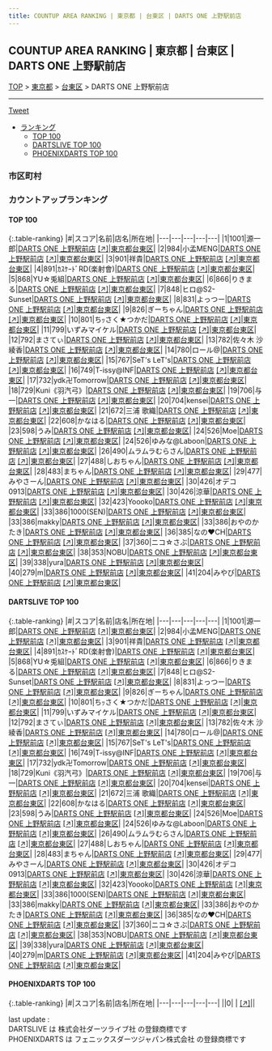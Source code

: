 ```yaml
---
title: COUNTUP AREA RANKING | 東京都 | 台東区 | DARTS ONE 上野駅前店
---
```

## COUNTUP AREA RANKING | 東京都 | 台東区 | DARTS ONE 上野駅前店

[TOP](/darts/rank/) > [東京都](/darts/rank/東京都/) > [台東区](/darts/rank/東京都/台東区/) > DARTS ONE 上野駅前店

___

<a href="https://twitter.com/share?ref_src=twsrc%5Etfw" data-text="COUNTUP AREA RANKING | 東京都台東区DARTS ONE 上野駅前店" class="twitter-share-button" data-hashtags="DARTSLIVE,PHOENIXDARTS,darts,ダーツ" data-show-count="false">Tweet</a>

* [ランキング](#カウントアップランキング)
    * [TOP 100](#top-100)
    * [DARTSLIVE TOP 100](#dartslive-top-100)
    * [PHOENIXDARTS TOP 100](#phoenixdarts-top-100)

### 市区町村

<ul>

</ul>

### カウントアップランキング

#### TOP 100



{:.table-ranking}
|#|スコア|名前|店名|所在地|
|---|---|---|---|---|
|1|1001|<span class="rank-name-dl">源一郎</span>|<a href="/darts/rank/shops/f6b87e64c1169eb1fec1ae84bb28bd87.html">DARTS ONE 上野駅前店</a> <a href="https://search.dartslive.com/jp/shop/f6b87e64c1169eb1fec1ae84bb28bd87">[↗]</a>|<a href="/darts/rank/東京都/台東区">東京都台東区</a>|
|2|984|<span class="rank-name-dl">小孟MENG</span>|<a href="/darts/rank/shops/f6b87e64c1169eb1fec1ae84bb28bd87.html">DARTS ONE 上野駅前店</a> <a href="https://search.dartslive.com/jp/shop/f6b87e64c1169eb1fec1ae84bb28bd87">[↗]</a>|<a href="/darts/rank/東京都/台東区">東京都台東区</a>|
|3|901|<span class="rank-name-dl">祥貴</span>|<a href="/darts/rank/shops/f6b87e64c1169eb1fec1ae84bb28bd87.html">DARTS ONE 上野駅前店</a> <a href="https://search.dartslive.com/jp/shop/f6b87e64c1169eb1fec1ae84bb28bd87">[↗]</a>|<a href="/darts/rank/東京都/台東区">東京都台東区</a>|
|4|891|<span class="rank-name-dl">ｶｽｹｰﾄﾞRD(楽射會)</span>|<a href="/darts/rank/shops/f6b87e64c1169eb1fec1ae84bb28bd87.html">DARTS ONE 上野駅前店</a> <a href="https://search.dartslive.com/jp/shop/f6b87e64c1169eb1fec1ae84bb28bd87">[↗]</a>|<a href="/darts/rank/東京都/台東区">東京都台東区</a>|
|5|868|<span class="rank-name-dl">YU☆兎組</span>|<a href="/darts/rank/shops/f6b87e64c1169eb1fec1ae84bb28bd87.html">DARTS ONE 上野駅前店</a> <a href="https://search.dartslive.com/jp/shop/f6b87e64c1169eb1fec1ae84bb28bd87">[↗]</a>|<a href="/darts/rank/東京都/台東区">東京都台東区</a>|
|6|866|<span class="rank-name-dl">りきまる</span>|<a href="/darts/rank/shops/f6b87e64c1169eb1fec1ae84bb28bd87.html">DARTS ONE 上野駅前店</a> <a href="https://search.dartslive.com/jp/shop/f6b87e64c1169eb1fec1ae84bb28bd87">[↗]</a>|<a href="/darts/rank/東京都/台東区">東京都台東区</a>|
|7|848|<span class="rank-name-dl">ヒロ@S2-Sunset</span>|<a href="/darts/rank/shops/f6b87e64c1169eb1fec1ae84bb28bd87.html">DARTS ONE 上野駅前店</a> <a href="https://search.dartslive.com/jp/shop/f6b87e64c1169eb1fec1ae84bb28bd87">[↗]</a>|<a href="/darts/rank/東京都/台東区">東京都台東区</a>|
|8|831|<span class="rank-name-dl">よっつー</span>|<a href="/darts/rank/shops/f6b87e64c1169eb1fec1ae84bb28bd87.html">DARTS ONE 上野駅前店</a> <a href="https://search.dartslive.com/jp/shop/f6b87e64c1169eb1fec1ae84bb28bd87">[↗]</a>|<a href="/darts/rank/東京都/台東区">東京都台東区</a>|
|9|826|<span class="rank-name-dl">ぎーちゃん</span>|<a href="/darts/rank/shops/f6b87e64c1169eb1fec1ae84bb28bd87.html">DARTS ONE 上野駅前店</a> <a href="https://search.dartslive.com/jp/shop/f6b87e64c1169eb1fec1ae84bb28bd87">[↗]</a>|<a href="/darts/rank/東京都/台東区">東京都台東区</a>|
|10|801|<span class="rank-name-dl">ちｯさく★つかだ</span>|<a href="/darts/rank/shops/f6b87e64c1169eb1fec1ae84bb28bd87.html">DARTS ONE 上野駅前店</a> <a href="https://search.dartslive.com/jp/shop/f6b87e64c1169eb1fec1ae84bb28bd87">[↗]</a>|<a href="/darts/rank/東京都/台東区">東京都台東区</a>|
|11|799|<span class="rank-name-dl">いずみマイケル</span>|<a href="/darts/rank/shops/f6b87e64c1169eb1fec1ae84bb28bd87.html">DARTS ONE 上野駅前店</a> <a href="https://search.dartslive.com/jp/shop/f6b87e64c1169eb1fec1ae84bb28bd87">[↗]</a>|<a href="/darts/rank/東京都/台東区">東京都台東区</a>|
|12|792|<span class="rank-name-dl">まさてぃ</span>|<a href="/darts/rank/shops/f6b87e64c1169eb1fec1ae84bb28bd87.html">DARTS ONE 上野駅前店</a> <a href="https://search.dartslive.com/jp/shop/f6b87e64c1169eb1fec1ae84bb28bd87">[↗]</a>|<a href="/darts/rank/東京都/台東区">東京都台東区</a>|
|13|782|<span class="rank-name-dl">佐々木 沙綾香</span>|<a href="/darts/rank/shops/f6b87e64c1169eb1fec1ae84bb28bd87.html">DARTS ONE 上野駅前店</a> <a href="https://search.dartslive.com/jp/shop/f6b87e64c1169eb1fec1ae84bb28bd87">[↗]</a>|<a href="/darts/rank/東京都/台東区">東京都台東区</a>|
|14|780|<span class="rank-name-dl">ロール@</span>|<a href="/darts/rank/shops/f6b87e64c1169eb1fec1ae84bb28bd87.html">DARTS ONE 上野駅前店</a> <a href="https://search.dartslive.com/jp/shop/f6b87e64c1169eb1fec1ae84bb28bd87">[↗]</a>|<a href="/darts/rank/東京都/台東区">東京都台東区</a>|
|15|767|<span class="rank-name-dl">SeT&#x27;s LeT&#x27;s</span>|<a href="/darts/rank/shops/f6b87e64c1169eb1fec1ae84bb28bd87.html">DARTS ONE 上野駅前店</a> <a href="https://search.dartslive.com/jp/shop/f6b87e64c1169eb1fec1ae84bb28bd87">[↗]</a>|<a href="/darts/rank/東京都/台東区">東京都台東区</a>|
|16|749|<span class="rank-name-dl">T-issy@INF</span>|<a href="/darts/rank/shops/f6b87e64c1169eb1fec1ae84bb28bd87.html">DARTS ONE 上野駅前店</a> <a href="https://search.dartslive.com/jp/shop/f6b87e64c1169eb1fec1ae84bb28bd87">[↗]</a>|<a href="/darts/rank/東京都/台東区">東京都台東区</a>|
|17|732|<span class="rank-name-dl">ydk卍Tomorrow</span>|<a href="/darts/rank/shops/f6b87e64c1169eb1fec1ae84bb28bd87.html">DARTS ONE 上野駅前店</a> <a href="https://search.dartslive.com/jp/shop/f6b87e64c1169eb1fec1ae84bb28bd87">[↗]</a>|<a href="/darts/rank/東京都/台東区">東京都台東区</a>|
|18|729|<span class="rank-name-dl">Kuni《羽汽弓》</span>|<a href="/darts/rank/shops/f6b87e64c1169eb1fec1ae84bb28bd87.html">DARTS ONE 上野駅前店</a> <a href="https://search.dartslive.com/jp/shop/f6b87e64c1169eb1fec1ae84bb28bd87">[↗]</a>|<a href="/darts/rank/東京都/台東区">東京都台東区</a>|
|19|706|<span class="rank-name-dl">与一</span>|<a href="/darts/rank/shops/f6b87e64c1169eb1fec1ae84bb28bd87.html">DARTS ONE 上野駅前店</a> <a href="https://search.dartslive.com/jp/shop/f6b87e64c1169eb1fec1ae84bb28bd87">[↗]</a>|<a href="/darts/rank/東京都/台東区">東京都台東区</a>|
|20|704|<span class="rank-name-dl">kensei</span>|<a href="/darts/rank/shops/f6b87e64c1169eb1fec1ae84bb28bd87.html">DARTS ONE 上野駅前店</a> <a href="https://search.dartslive.com/jp/shop/f6b87e64c1169eb1fec1ae84bb28bd87">[↗]</a>|<a href="/darts/rank/東京都/台東区">東京都台東区</a>|
|21|672|<span class="rank-name-dl">三浦 歌織</span>|<a href="/darts/rank/shops/f6b87e64c1169eb1fec1ae84bb28bd87.html">DARTS ONE 上野駅前店</a> <a href="https://search.dartslive.com/jp/shop/f6b87e64c1169eb1fec1ae84bb28bd87">[↗]</a>|<a href="/darts/rank/東京都/台東区">東京都台東区</a>|
|22|608|<span class="rank-name-dl">かなはる</span>|<a href="/darts/rank/shops/f6b87e64c1169eb1fec1ae84bb28bd87.html">DARTS ONE 上野駅前店</a> <a href="https://search.dartslive.com/jp/shop/f6b87e64c1169eb1fec1ae84bb28bd87">[↗]</a>|<a href="/darts/rank/東京都/台東区">東京都台東区</a>|
|23|598|<span class="rank-name-dl">うみ</span>|<a href="/darts/rank/shops/f6b87e64c1169eb1fec1ae84bb28bd87.html">DARTS ONE 上野駅前店</a> <a href="https://search.dartslive.com/jp/shop/f6b87e64c1169eb1fec1ae84bb28bd87">[↗]</a>|<a href="/darts/rank/東京都/台東区">東京都台東区</a>|
|24|526|<span class="rank-name-dl">Moe</span>|<a href="/darts/rank/shops/f6b87e64c1169eb1fec1ae84bb28bd87.html">DARTS ONE 上野駅前店</a> <a href="https://search.dartslive.com/jp/shop/f6b87e64c1169eb1fec1ae84bb28bd87">[↗]</a>|<a href="/darts/rank/東京都/台東区">東京都台東区</a>|
|24|526|<span class="rank-name-dl">ゆみな@Laboon</span>|<a href="/darts/rank/shops/f6b87e64c1169eb1fec1ae84bb28bd87.html">DARTS ONE 上野駅前店</a> <a href="https://search.dartslive.com/jp/shop/f6b87e64c1169eb1fec1ae84bb28bd87">[↗]</a>|<a href="/darts/rank/東京都/台東区">東京都台東区</a>|
|26|490|<span class="rank-name-dl">ムラムラむらさん</span>|<a href="/darts/rank/shops/f6b87e64c1169eb1fec1ae84bb28bd87.html">DARTS ONE 上野駅前店</a> <a href="https://search.dartslive.com/jp/shop/f6b87e64c1169eb1fec1ae84bb28bd87">[↗]</a>|<a href="/darts/rank/東京都/台東区">東京都台東区</a>|
|27|488|<span class="rank-name-dl">しおちゃん</span>|<a href="/darts/rank/shops/f6b87e64c1169eb1fec1ae84bb28bd87.html">DARTS ONE 上野駅前店</a> <a href="https://search.dartslive.com/jp/shop/f6b87e64c1169eb1fec1ae84bb28bd87">[↗]</a>|<a href="/darts/rank/東京都/台東区">東京都台東区</a>|
|28|483|<span class="rank-name-dl">まちゃん</span>|<a href="/darts/rank/shops/f6b87e64c1169eb1fec1ae84bb28bd87.html">DARTS ONE 上野駅前店</a> <a href="https://search.dartslive.com/jp/shop/f6b87e64c1169eb1fec1ae84bb28bd87">[↗]</a>|<a href="/darts/rank/東京都/台東区">東京都台東区</a>|
|29|477|<span class="rank-name-dl">みやさーん</span>|<a href="/darts/rank/shops/f6b87e64c1169eb1fec1ae84bb28bd87.html">DARTS ONE 上野駅前店</a> <a href="https://search.dartslive.com/jp/shop/f6b87e64c1169eb1fec1ae84bb28bd87">[↗]</a>|<a href="/darts/rank/東京都/台東区">東京都台東区</a>|
|30|426|<span class="rank-name-dl">オデコ0913</span>|<a href="/darts/rank/shops/f6b87e64c1169eb1fec1ae84bb28bd87.html">DARTS ONE 上野駅前店</a> <a href="https://search.dartslive.com/jp/shop/f6b87e64c1169eb1fec1ae84bb28bd87">[↗]</a>|<a href="/darts/rank/東京都/台東区">東京都台東区</a>|
|30|426|<span class="rank-name-dl">涼華</span>|<a href="/darts/rank/shops/f6b87e64c1169eb1fec1ae84bb28bd87.html">DARTS ONE 上野駅前店</a> <a href="https://search.dartslive.com/jp/shop/f6b87e64c1169eb1fec1ae84bb28bd87">[↗]</a>|<a href="/darts/rank/東京都/台東区">東京都台東区</a>|
|32|423|<span class="rank-name-dl">Yoooko</span>|<a href="/darts/rank/shops/f6b87e64c1169eb1fec1ae84bb28bd87.html">DARTS ONE 上野駅前店</a> <a href="https://search.dartslive.com/jp/shop/f6b87e64c1169eb1fec1ae84bb28bd87">[↗]</a>|<a href="/darts/rank/東京都/台東区">東京都台東区</a>|
|33|386|<span class="rank-name-dl">1000(SEN)</span>|<a href="/darts/rank/shops/f6b87e64c1169eb1fec1ae84bb28bd87.html">DARTS ONE 上野駅前店</a> <a href="https://search.dartslive.com/jp/shop/f6b87e64c1169eb1fec1ae84bb28bd87">[↗]</a>|<a href="/darts/rank/東京都/台東区">東京都台東区</a>|
|33|386|<span class="rank-name-dl">makky</span>|<a href="/darts/rank/shops/f6b87e64c1169eb1fec1ae84bb28bd87.html">DARTS ONE 上野駅前店</a> <a href="https://search.dartslive.com/jp/shop/f6b87e64c1169eb1fec1ae84bb28bd87">[↗]</a>|<a href="/darts/rank/東京都/台東区">東京都台東区</a>|
|33|386|<span class="rank-name-dl">おやのかたき</span>|<a href="/darts/rank/shops/f6b87e64c1169eb1fec1ae84bb28bd87.html">DARTS ONE 上野駅前店</a> <a href="https://search.dartslive.com/jp/shop/f6b87e64c1169eb1fec1ae84bb28bd87">[↗]</a>|<a href="/darts/rank/東京都/台東区">東京都台東区</a>|
|36|385|<span class="rank-name-dl">なの❤️CH</span>|<a href="/darts/rank/shops/f6b87e64c1169eb1fec1ae84bb28bd87.html">DARTS ONE 上野駅前店</a> <a href="https://search.dartslive.com/jp/shop/f6b87e64c1169eb1fec1ae84bb28bd87">[↗]</a>|<a href="/darts/rank/東京都/台東区">東京都台東区</a>|
|37|360|<span class="rank-name-dl">ニコ☆さぶ</span>|<a href="/darts/rank/shops/f6b87e64c1169eb1fec1ae84bb28bd87.html">DARTS ONE 上野駅前店</a> <a href="https://search.dartslive.com/jp/shop/f6b87e64c1169eb1fec1ae84bb28bd87">[↗]</a>|<a href="/darts/rank/東京都/台東区">東京都台東区</a>|
|38|353|<span class="rank-name-dl">NOBU</span>|<a href="/darts/rank/shops/f6b87e64c1169eb1fec1ae84bb28bd87.html">DARTS ONE 上野駅前店</a> <a href="https://search.dartslive.com/jp/shop/f6b87e64c1169eb1fec1ae84bb28bd87">[↗]</a>|<a href="/darts/rank/東京都/台東区">東京都台東区</a>|
|39|338|<span class="rank-name-dl">yura</span>|<a href="/darts/rank/shops/f6b87e64c1169eb1fec1ae84bb28bd87.html">DARTS ONE 上野駅前店</a> <a href="https://search.dartslive.com/jp/shop/f6b87e64c1169eb1fec1ae84bb28bd87">[↗]</a>|<a href="/darts/rank/東京都/台東区">東京都台東区</a>|
|40|279|<span class="rank-name-dl">m</span>|<a href="/darts/rank/shops/f6b87e64c1169eb1fec1ae84bb28bd87.html">DARTS ONE 上野駅前店</a> <a href="https://search.dartslive.com/jp/shop/f6b87e64c1169eb1fec1ae84bb28bd87">[↗]</a>|<a href="/darts/rank/東京都/台東区">東京都台東区</a>|
|41|204|<span class="rank-name-dl">みやび</span>|<a href="/darts/rank/shops/f6b87e64c1169eb1fec1ae84bb28bd87.html">DARTS ONE 上野駅前店</a> <a href="https://search.dartslive.com/jp/shop/f6b87e64c1169eb1fec1ae84bb28bd87">[↗]</a>|<a href="/darts/rank/東京都/台東区">東京都台東区</a>|


#### DARTSLIVE TOP 100



{:.table-ranking}
|#|スコア|名前|店名|所在地|
|---|---|---|---|---|
|1|1001|<span class="rank-name-dl">源一郎</span>|<a href="/darts/rank/shops/f6b87e64c1169eb1fec1ae84bb28bd87.html">DARTS ONE 上野駅前店</a> <a href="https://search.dartslive.com/jp/shop/f6b87e64c1169eb1fec1ae84bb28bd87">[↗]</a>|<a href="/darts/rank/東京都/台東区">東京都台東区</a>|
|2|984|<span class="rank-name-dl">小孟MENG</span>|<a href="/darts/rank/shops/f6b87e64c1169eb1fec1ae84bb28bd87.html">DARTS ONE 上野駅前店</a> <a href="https://search.dartslive.com/jp/shop/f6b87e64c1169eb1fec1ae84bb28bd87">[↗]</a>|<a href="/darts/rank/東京都/台東区">東京都台東区</a>|
|3|901|<span class="rank-name-dl">祥貴</span>|<a href="/darts/rank/shops/f6b87e64c1169eb1fec1ae84bb28bd87.html">DARTS ONE 上野駅前店</a> <a href="https://search.dartslive.com/jp/shop/f6b87e64c1169eb1fec1ae84bb28bd87">[↗]</a>|<a href="/darts/rank/東京都/台東区">東京都台東区</a>|
|4|891|<span class="rank-name-dl">ｶｽｹｰﾄﾞRD(楽射會)</span>|<a href="/darts/rank/shops/f6b87e64c1169eb1fec1ae84bb28bd87.html">DARTS ONE 上野駅前店</a> <a href="https://search.dartslive.com/jp/shop/f6b87e64c1169eb1fec1ae84bb28bd87">[↗]</a>|<a href="/darts/rank/東京都/台東区">東京都台東区</a>|
|5|868|<span class="rank-name-dl">YU☆兎組</span>|<a href="/darts/rank/shops/f6b87e64c1169eb1fec1ae84bb28bd87.html">DARTS ONE 上野駅前店</a> <a href="https://search.dartslive.com/jp/shop/f6b87e64c1169eb1fec1ae84bb28bd87">[↗]</a>|<a href="/darts/rank/東京都/台東区">東京都台東区</a>|
|6|866|<span class="rank-name-dl">りきまる</span>|<a href="/darts/rank/shops/f6b87e64c1169eb1fec1ae84bb28bd87.html">DARTS ONE 上野駅前店</a> <a href="https://search.dartslive.com/jp/shop/f6b87e64c1169eb1fec1ae84bb28bd87">[↗]</a>|<a href="/darts/rank/東京都/台東区">東京都台東区</a>|
|7|848|<span class="rank-name-dl">ヒロ@S2-Sunset</span>|<a href="/darts/rank/shops/f6b87e64c1169eb1fec1ae84bb28bd87.html">DARTS ONE 上野駅前店</a> <a href="https://search.dartslive.com/jp/shop/f6b87e64c1169eb1fec1ae84bb28bd87">[↗]</a>|<a href="/darts/rank/東京都/台東区">東京都台東区</a>|
|8|831|<span class="rank-name-dl">よっつー</span>|<a href="/darts/rank/shops/f6b87e64c1169eb1fec1ae84bb28bd87.html">DARTS ONE 上野駅前店</a> <a href="https://search.dartslive.com/jp/shop/f6b87e64c1169eb1fec1ae84bb28bd87">[↗]</a>|<a href="/darts/rank/東京都/台東区">東京都台東区</a>|
|9|826|<span class="rank-name-dl">ぎーちゃん</span>|<a href="/darts/rank/shops/f6b87e64c1169eb1fec1ae84bb28bd87.html">DARTS ONE 上野駅前店</a> <a href="https://search.dartslive.com/jp/shop/f6b87e64c1169eb1fec1ae84bb28bd87">[↗]</a>|<a href="/darts/rank/東京都/台東区">東京都台東区</a>|
|10|801|<span class="rank-name-dl">ちｯさく★つかだ</span>|<a href="/darts/rank/shops/f6b87e64c1169eb1fec1ae84bb28bd87.html">DARTS ONE 上野駅前店</a> <a href="https://search.dartslive.com/jp/shop/f6b87e64c1169eb1fec1ae84bb28bd87">[↗]</a>|<a href="/darts/rank/東京都/台東区">東京都台東区</a>|
|11|799|<span class="rank-name-dl">いずみマイケル</span>|<a href="/darts/rank/shops/f6b87e64c1169eb1fec1ae84bb28bd87.html">DARTS ONE 上野駅前店</a> <a href="https://search.dartslive.com/jp/shop/f6b87e64c1169eb1fec1ae84bb28bd87">[↗]</a>|<a href="/darts/rank/東京都/台東区">東京都台東区</a>|
|12|792|<span class="rank-name-dl">まさてぃ</span>|<a href="/darts/rank/shops/f6b87e64c1169eb1fec1ae84bb28bd87.html">DARTS ONE 上野駅前店</a> <a href="https://search.dartslive.com/jp/shop/f6b87e64c1169eb1fec1ae84bb28bd87">[↗]</a>|<a href="/darts/rank/東京都/台東区">東京都台東区</a>|
|13|782|<span class="rank-name-dl">佐々木 沙綾香</span>|<a href="/darts/rank/shops/f6b87e64c1169eb1fec1ae84bb28bd87.html">DARTS ONE 上野駅前店</a> <a href="https://search.dartslive.com/jp/shop/f6b87e64c1169eb1fec1ae84bb28bd87">[↗]</a>|<a href="/darts/rank/東京都/台東区">東京都台東区</a>|
|14|780|<span class="rank-name-dl">ロール@</span>|<a href="/darts/rank/shops/f6b87e64c1169eb1fec1ae84bb28bd87.html">DARTS ONE 上野駅前店</a> <a href="https://search.dartslive.com/jp/shop/f6b87e64c1169eb1fec1ae84bb28bd87">[↗]</a>|<a href="/darts/rank/東京都/台東区">東京都台東区</a>|
|15|767|<span class="rank-name-dl">SeT&#x27;s LeT&#x27;s</span>|<a href="/darts/rank/shops/f6b87e64c1169eb1fec1ae84bb28bd87.html">DARTS ONE 上野駅前店</a> <a href="https://search.dartslive.com/jp/shop/f6b87e64c1169eb1fec1ae84bb28bd87">[↗]</a>|<a href="/darts/rank/東京都/台東区">東京都台東区</a>|
|16|749|<span class="rank-name-dl">T-issy@INF</span>|<a href="/darts/rank/shops/f6b87e64c1169eb1fec1ae84bb28bd87.html">DARTS ONE 上野駅前店</a> <a href="https://search.dartslive.com/jp/shop/f6b87e64c1169eb1fec1ae84bb28bd87">[↗]</a>|<a href="/darts/rank/東京都/台東区">東京都台東区</a>|
|17|732|<span class="rank-name-dl">ydk卍Tomorrow</span>|<a href="/darts/rank/shops/f6b87e64c1169eb1fec1ae84bb28bd87.html">DARTS ONE 上野駅前店</a> <a href="https://search.dartslive.com/jp/shop/f6b87e64c1169eb1fec1ae84bb28bd87">[↗]</a>|<a href="/darts/rank/東京都/台東区">東京都台東区</a>|
|18|729|<span class="rank-name-dl">Kuni《羽汽弓》</span>|<a href="/darts/rank/shops/f6b87e64c1169eb1fec1ae84bb28bd87.html">DARTS ONE 上野駅前店</a> <a href="https://search.dartslive.com/jp/shop/f6b87e64c1169eb1fec1ae84bb28bd87">[↗]</a>|<a href="/darts/rank/東京都/台東区">東京都台東区</a>|
|19|706|<span class="rank-name-dl">与一</span>|<a href="/darts/rank/shops/f6b87e64c1169eb1fec1ae84bb28bd87.html">DARTS ONE 上野駅前店</a> <a href="https://search.dartslive.com/jp/shop/f6b87e64c1169eb1fec1ae84bb28bd87">[↗]</a>|<a href="/darts/rank/東京都/台東区">東京都台東区</a>|
|20|704|<span class="rank-name-dl">kensei</span>|<a href="/darts/rank/shops/f6b87e64c1169eb1fec1ae84bb28bd87.html">DARTS ONE 上野駅前店</a> <a href="https://search.dartslive.com/jp/shop/f6b87e64c1169eb1fec1ae84bb28bd87">[↗]</a>|<a href="/darts/rank/東京都/台東区">東京都台東区</a>|
|21|672|<span class="rank-name-dl">三浦 歌織</span>|<a href="/darts/rank/shops/f6b87e64c1169eb1fec1ae84bb28bd87.html">DARTS ONE 上野駅前店</a> <a href="https://search.dartslive.com/jp/shop/f6b87e64c1169eb1fec1ae84bb28bd87">[↗]</a>|<a href="/darts/rank/東京都/台東区">東京都台東区</a>|
|22|608|<span class="rank-name-dl">かなはる</span>|<a href="/darts/rank/shops/f6b87e64c1169eb1fec1ae84bb28bd87.html">DARTS ONE 上野駅前店</a> <a href="https://search.dartslive.com/jp/shop/f6b87e64c1169eb1fec1ae84bb28bd87">[↗]</a>|<a href="/darts/rank/東京都/台東区">東京都台東区</a>|
|23|598|<span class="rank-name-dl">うみ</span>|<a href="/darts/rank/shops/f6b87e64c1169eb1fec1ae84bb28bd87.html">DARTS ONE 上野駅前店</a> <a href="https://search.dartslive.com/jp/shop/f6b87e64c1169eb1fec1ae84bb28bd87">[↗]</a>|<a href="/darts/rank/東京都/台東区">東京都台東区</a>|
|24|526|<span class="rank-name-dl">Moe</span>|<a href="/darts/rank/shops/f6b87e64c1169eb1fec1ae84bb28bd87.html">DARTS ONE 上野駅前店</a> <a href="https://search.dartslive.com/jp/shop/f6b87e64c1169eb1fec1ae84bb28bd87">[↗]</a>|<a href="/darts/rank/東京都/台東区">東京都台東区</a>|
|24|526|<span class="rank-name-dl">ゆみな@Laboon</span>|<a href="/darts/rank/shops/f6b87e64c1169eb1fec1ae84bb28bd87.html">DARTS ONE 上野駅前店</a> <a href="https://search.dartslive.com/jp/shop/f6b87e64c1169eb1fec1ae84bb28bd87">[↗]</a>|<a href="/darts/rank/東京都/台東区">東京都台東区</a>|
|26|490|<span class="rank-name-dl">ムラムラむらさん</span>|<a href="/darts/rank/shops/f6b87e64c1169eb1fec1ae84bb28bd87.html">DARTS ONE 上野駅前店</a> <a href="https://search.dartslive.com/jp/shop/f6b87e64c1169eb1fec1ae84bb28bd87">[↗]</a>|<a href="/darts/rank/東京都/台東区">東京都台東区</a>|
|27|488|<span class="rank-name-dl">しおちゃん</span>|<a href="/darts/rank/shops/f6b87e64c1169eb1fec1ae84bb28bd87.html">DARTS ONE 上野駅前店</a> <a href="https://search.dartslive.com/jp/shop/f6b87e64c1169eb1fec1ae84bb28bd87">[↗]</a>|<a href="/darts/rank/東京都/台東区">東京都台東区</a>|
|28|483|<span class="rank-name-dl">まちゃん</span>|<a href="/darts/rank/shops/f6b87e64c1169eb1fec1ae84bb28bd87.html">DARTS ONE 上野駅前店</a> <a href="https://search.dartslive.com/jp/shop/f6b87e64c1169eb1fec1ae84bb28bd87">[↗]</a>|<a href="/darts/rank/東京都/台東区">東京都台東区</a>|
|29|477|<span class="rank-name-dl">みやさーん</span>|<a href="/darts/rank/shops/f6b87e64c1169eb1fec1ae84bb28bd87.html">DARTS ONE 上野駅前店</a> <a href="https://search.dartslive.com/jp/shop/f6b87e64c1169eb1fec1ae84bb28bd87">[↗]</a>|<a href="/darts/rank/東京都/台東区">東京都台東区</a>|
|30|426|<span class="rank-name-dl">オデコ0913</span>|<a href="/darts/rank/shops/f6b87e64c1169eb1fec1ae84bb28bd87.html">DARTS ONE 上野駅前店</a> <a href="https://search.dartslive.com/jp/shop/f6b87e64c1169eb1fec1ae84bb28bd87">[↗]</a>|<a href="/darts/rank/東京都/台東区">東京都台東区</a>|
|30|426|<span class="rank-name-dl">涼華</span>|<a href="/darts/rank/shops/f6b87e64c1169eb1fec1ae84bb28bd87.html">DARTS ONE 上野駅前店</a> <a href="https://search.dartslive.com/jp/shop/f6b87e64c1169eb1fec1ae84bb28bd87">[↗]</a>|<a href="/darts/rank/東京都/台東区">東京都台東区</a>|
|32|423|<span class="rank-name-dl">Yoooko</span>|<a href="/darts/rank/shops/f6b87e64c1169eb1fec1ae84bb28bd87.html">DARTS ONE 上野駅前店</a> <a href="https://search.dartslive.com/jp/shop/f6b87e64c1169eb1fec1ae84bb28bd87">[↗]</a>|<a href="/darts/rank/東京都/台東区">東京都台東区</a>|
|33|386|<span class="rank-name-dl">1000(SEN)</span>|<a href="/darts/rank/shops/f6b87e64c1169eb1fec1ae84bb28bd87.html">DARTS ONE 上野駅前店</a> <a href="https://search.dartslive.com/jp/shop/f6b87e64c1169eb1fec1ae84bb28bd87">[↗]</a>|<a href="/darts/rank/東京都/台東区">東京都台東区</a>|
|33|386|<span class="rank-name-dl">makky</span>|<a href="/darts/rank/shops/f6b87e64c1169eb1fec1ae84bb28bd87.html">DARTS ONE 上野駅前店</a> <a href="https://search.dartslive.com/jp/shop/f6b87e64c1169eb1fec1ae84bb28bd87">[↗]</a>|<a href="/darts/rank/東京都/台東区">東京都台東区</a>|
|33|386|<span class="rank-name-dl">おやのかたき</span>|<a href="/darts/rank/shops/f6b87e64c1169eb1fec1ae84bb28bd87.html">DARTS ONE 上野駅前店</a> <a href="https://search.dartslive.com/jp/shop/f6b87e64c1169eb1fec1ae84bb28bd87">[↗]</a>|<a href="/darts/rank/東京都/台東区">東京都台東区</a>|
|36|385|<span class="rank-name-dl">なの❤️CH</span>|<a href="/darts/rank/shops/f6b87e64c1169eb1fec1ae84bb28bd87.html">DARTS ONE 上野駅前店</a> <a href="https://search.dartslive.com/jp/shop/f6b87e64c1169eb1fec1ae84bb28bd87">[↗]</a>|<a href="/darts/rank/東京都/台東区">東京都台東区</a>|
|37|360|<span class="rank-name-dl">ニコ☆さぶ</span>|<a href="/darts/rank/shops/f6b87e64c1169eb1fec1ae84bb28bd87.html">DARTS ONE 上野駅前店</a> <a href="https://search.dartslive.com/jp/shop/f6b87e64c1169eb1fec1ae84bb28bd87">[↗]</a>|<a href="/darts/rank/東京都/台東区">東京都台東区</a>|
|38|353|<span class="rank-name-dl">NOBU</span>|<a href="/darts/rank/shops/f6b87e64c1169eb1fec1ae84bb28bd87.html">DARTS ONE 上野駅前店</a> <a href="https://search.dartslive.com/jp/shop/f6b87e64c1169eb1fec1ae84bb28bd87">[↗]</a>|<a href="/darts/rank/東京都/台東区">東京都台東区</a>|
|39|338|<span class="rank-name-dl">yura</span>|<a href="/darts/rank/shops/f6b87e64c1169eb1fec1ae84bb28bd87.html">DARTS ONE 上野駅前店</a> <a href="https://search.dartslive.com/jp/shop/f6b87e64c1169eb1fec1ae84bb28bd87">[↗]</a>|<a href="/darts/rank/東京都/台東区">東京都台東区</a>|
|40|279|<span class="rank-name-dl">m</span>|<a href="/darts/rank/shops/f6b87e64c1169eb1fec1ae84bb28bd87.html">DARTS ONE 上野駅前店</a> <a href="https://search.dartslive.com/jp/shop/f6b87e64c1169eb1fec1ae84bb28bd87">[↗]</a>|<a href="/darts/rank/東京都/台東区">東京都台東区</a>|
|41|204|<span class="rank-name-dl">みやび</span>|<a href="/darts/rank/shops/f6b87e64c1169eb1fec1ae84bb28bd87.html">DARTS ONE 上野駅前店</a> <a href="https://search.dartslive.com/jp/shop/f6b87e64c1169eb1fec1ae84bb28bd87">[↗]</a>|<a href="/darts/rank/東京都/台東区">東京都台東区</a>|


#### PHOENIXDARTS TOP 100



{:.table-ranking}
|#|スコア|名前|店名|所在地|
|---|---|---|---|---|
||0|<span class="rank-name-dl"> </span>|<a href="/darts/rank/shops/.html"></a> <a href="">[↗]</a>|<a href="/darts/rank//"></a>|


<div class="footer border-top border-gray-light mt-5 pt-3 text-right text-gray">
    last update : <span style="font-weight: italic" id="foot_last_modified"></span><br />
    DARTSLIVE は 株式会社ダーツライブ社 の登録商標です<br />
    PHOENIXDARTS は フェニックスダーツジャパン株式会社 の登録商標です<br />
</div>

<script src="https://cdnjs.cloudflare.com/ajax/libs/jquery.tablesorter/2.31.3/js/jquery.tablesorter.min.js" integrity="sha512-qzgd5cYSZcosqpzpn7zF2ZId8f/8CHmFKZ8j7mU4OUXTNRd5g+ZHBPsgKEwoqxCtdQvExE5LprwwPAgoicguNg==" crossorigin="anonymous" referrerpolicy="no-referrer"></script>
<link rel="stylesheet" href="https://cdnjs.cloudflare.com/ajax/libs/jquery.tablesorter/2.31.3/css/theme.default.min.css" integrity="sha512-wghhOJkjQX0Lh3NSWvNKeZ0ZpNn+SPVXX1Qyc9OCaogADktxrBiBdKGDoqVUOyhStvMBmJQ8ZdMHiR3wuEq8+w==" crossorigin="anonymous" referrerpolicy="no-referrer" />
<script>
$(function() {
    $(".table-ranking").tablesorter({sortList:[[0, 0]]});
    $("#foot_last_modified").text(formatDate(new Date(document.lastModified), 'yyyy-MM-dd HH:mm:ss'));
});
</script>

<script async src="https://platform.twitter.com/widgets.js" charset="utf-8"></script>